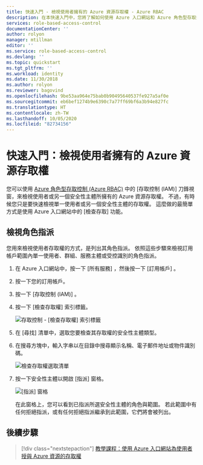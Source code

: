 ```yaml
---
title: 快速入門 - 檢視使用者擁有的 Azure 資源存取權 - Azure RBAC
description: 在本快速入門中，您將了解如何使用 Azure 入口網站和 Azure 角色型存取控制 (Azure RBAC)，來檢視使用者或其他安全性主體所擁有的 Azure 資源存取權。
services: role-based-access-control
documentationCenter: ''
author: rolyon
manager: mtillman
editor: ''
ms.service: role-based-access-control
ms.devlang: ''
ms.topic: quickstart
ms.tgt_pltfrm: ''
ms.workload: identity
ms.date: 11/30/2018
ms.author: rolyon
ms.reviewer: bagovind
ms.openlocfilehash: 9be53aa964e75bab0b90495640537fe927a5af0e
ms.sourcegitcommit: eb6bef1274b9e6390c7a77ff69bf6a3b94e827fc
ms.translationtype: HT
ms.contentlocale: zh-TW
ms.lasthandoff: 10/05/2020
ms.locfileid: "82734156"
---
```

# <a name="quickstart-view-the-access-a-user-has-to-azure-resources"></a>快速入門：檢視使用者擁有的 Azure 資源存取權

您可以使用 [Azure 角色型存取控制 (Azure RBAC)](overview.md) 中的 [存取控制 (IAM)]  刀鋒視窗，來檢視使用者或另一個安全性主體所擁有的 Azure 資源存取權。 不過，有時候您只是要快速檢視單一使用者或另一個安全性主體的存取權。 這麼做的最簡單方式是使用 Azure 入口網站中的 [檢查存取]  功能。

## <a name="view-role-assignments"></a>檢視角色指派

 您用來檢視使用者存取權的方式，是列出其角色指派。 依照這些步驟來檢視訂用帳戶範圍內單一使用者、群組、服務主體或受控識別的角色指派。

1. 在 Azure 入口網站中，按一下 [所有服務]  ，然後按一下 [訂用帳戶]  。

1. 按一下您的訂用帳戶。

1. 按一下 [存取控制 (IAM)]  。

1. 按一下 [檢查存取權]  索引標籤。

    ![存取控制 - [檢查存取權] 索引標籤](./media/check-access/access-control-check-access.png)

1. 在 [尋找]  清單中，選取您要檢查其存取權的安全性主體類型。

1. 在搜尋方塊中，輸入字串以在目錄中搜尋顯示名稱、電子郵件地址或物件識別碼。

    ![檢查存取權選取清單](./media/check-access/check-access-select.png)

1. 按一下安全性主體以開啟 [指派]  窗格。

    ![[指派] 窗格](./media/check-access/check-access-assignments.png)

    在此窗格上，您可以看到已指派所選安全性主體的角色與範圍。 若此範圍中有任何拒絕指派，或有任何拒絕指派繼承到此範圍，它們將會被列出。

## <a name="next-steps"></a>後續步驟

> [!div class="nextstepaction"]
> [教學課程：使用 Azure 入口網站為使用者授與 Azure 資源的存取權](quickstart-assign-role-user-portal.md)
